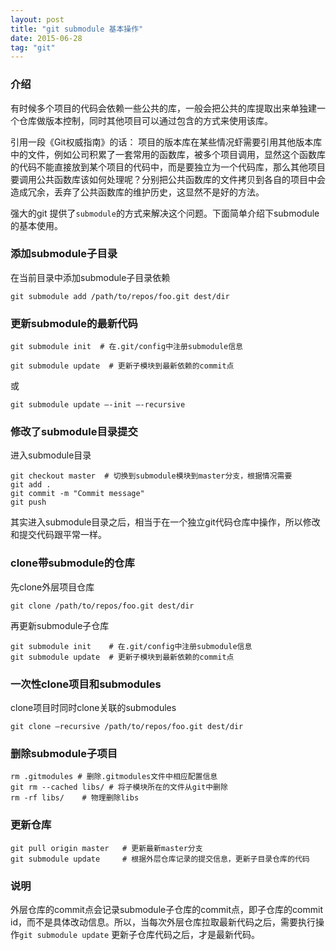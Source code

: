 ```yaml
---
layout: post
title: "git submodule 基本操作"
date: 2015-06-28
tag: "git"
---
```




### 介绍
有时候多个项目的代码会依赖一些公共的库，一般会把公共的库提取出来单独建一个仓库做版本控制，同时其他项目可以通过包含的方式来使用该库。

引用一段《Git权威指南》的话： 项目的版本库在某些情况虾需要引用其他版本库中的文件，例如公司积累了一套常用的函数库，被多个项目调用，显然这个函数库的代码不能直接放到某个项目的代码中，而是要独立为一个代码库，那么其他项目要调用公共函数库该如何处理呢？分别把公共函数库的文件拷贝到各自的项目中会造成冗余，丢弃了公共函数库的维护历史，这显然不是好的方法。

强大的git 提供了`submodule`的方式来解决这个问题。下面简单介绍下submodule的基本使用。



### 添加submodule子目录
在当前目录中添加submodule子目录依赖

```
git submodule add /path/to/repos/foo.git dest/dir
```

 
### 更新submodule的最新代码


```
git submodule init  # 在.git/config中注册submodule信息

git submodule update  # 更新子模块到最新依赖的commit点
```

或

```
git submodule update —-init —-recursive
```
 
 
<!-- more -->

### 修改了submodule目录提交
进入submodule目录

```
git checkout master  # 切换到submodule模块到master分支，根据情况需要
git add .
git commit -m "Commit message"
git push
```

其实进入submodule目录之后，相当于在一个独立git代码仓库中操作，所以修改和提交代码跟平常一样。


### clone带submodule的仓库
先clone外层项目仓库

```
git clone /path/to/repos/foo.git dest/dir
```
再更新submodule子仓库

```
git submodule init    # 在.git/config中注册submodule信息
git submodule update  # 更新子模块到最新依赖的commit点
```
 
### 一次性clone项目和submodules
clone项目时同时clone关联的submodules

```
git clone —recursive /path/to/repos/foo.git dest/dir
```


### 删除submodule子项目

```
rm .gitmodules # 删除.gitmodules文件中相应配置信息
git rm --cached libs/ # 将子模块所在的文件从git中删除
rm -rf libs/    # 物理删除libs
```

### 更新仓库

```
git pull origin master   # 更新最新master分支
git submodule update     # 根据外层仓库记录的提交信息，更新子目录仓库的代码
```


### 说明
外层仓库的commit点会记录submodule子仓库的commit点，即子仓库的commit id，而不是具体改动信息。所以，当每次外层仓库拉取最新代码之后，需要执行操作`git submodule update` 更新子仓库代码之后，才是最新代码。


 
 
 
 
 
 